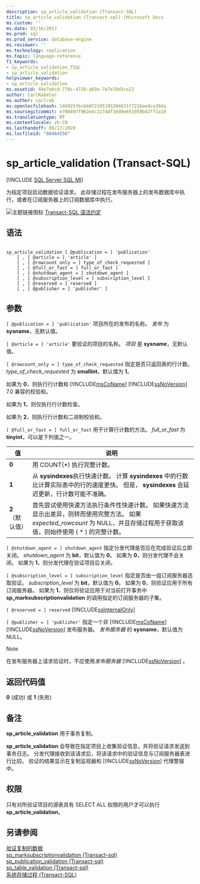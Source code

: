 ```yaml
---
description: sp_article_validation (Transact-SQL)
title: sp_article_validation (Transact-sql) |Microsoft Docs
ms.custom: ''
ms.date: 03/16/2017
ms.prod: sql
ms.prod_service: database-engine
ms.reviewer: ''
ms.technology: replication
ms.topic: language-reference
f1_keywords:
- sp_article_validation_TSQL
- sp_article_validation
helpviewer_keywords:
- sp_article_validation
ms.assetid: 44e7abcd-778c-4728-a03e-7e7e78d3ce22
author: CarlRabeler
ms.author: carlrab
ms.openlocfilehash: 146925fbcbb0f2195195204831f7216ae4ca39da
ms.sourcegitcommit: e700497f962e4c2274df16d9e651059b42ff1a10
ms.translationtype: MT
ms.contentlocale: zh-CN
ms.lasthandoff: 08/17/2020
ms.locfileid: "88464556"
---
```

# <a name="sp_article_validation-transact-sql"></a>sp_article_validation (Transact-SQL)
[!INCLUDE [SQL Server SQL MI](../../includes/applies-to-version/sql-asdbmi.md)]

  为指定项目启动数据验证请求。 此存储过程在发布服务器上的发布数据库中执行，或者在订阅服务器上的订阅数据库中执行。  
  
 ![主题链接图标](../../database-engine/configure-windows/media/topic-link.gif "“主题链接”图标") [Transact-SQL 语法约定](../../t-sql/language-elements/transact-sql-syntax-conventions-transact-sql.md)  
  
## <a name="syntax"></a>语法  
  
```  
  
sp_article_validation [ @publication = ] 'publication'  
    [ , [ @article = ] 'article' ]  
    [ , [ @rowcount_only = ] type_of_check_requested ]  
    [ , [ @full_or_fast = ] full_or_fast ]  
    [ , [ @shutdown_agent = ] shutdown_agent ]  
    [ , [ @subscription_level = ] subscription_level ]  
    [ , [ @reserved = ] reserved ]  
    [ , [ @publisher = ] 'publisher' ]  
```  
  
## <a name="arguments"></a>参数  
`[ @publication = ] 'publication'` 项目所在的发布的名称。 *发布* 为 **sysname**，无默认值。  
  
`[ @article = ] 'article'` 要验证的项目的名称。 *项目* 是 **sysname**，无默认值。  
  
`[ @rowcount_only = ] type_of_check_requested` 指定是否只返回表的行计数。 *type_of_check_requested* 为 **smallint**，默认值为 **1**。  
  
 如果为 **0**，则执行行计数和 [!INCLUDE[msCoName](../../includes/msconame-md.md)] [!INCLUDE[ssNoVersion](../../includes/ssnoversion-md.md)] 7.0 兼容的校验和。  
  
 如果为 **1**，则仅执行行计数检查。  
  
 如果为 **2**，则执行行计数和二进制校验和。  
  
`[ @full_or_fast = ] full_or_fast` 用于计算行计数的方法。 *full_or_fast* 为 **tinyint**，可以是下列值之一。  
  
|**值**|**说明**|  
|---------------|---------------------|  
|**0**|用 COUNT(*) 执行完整计数。|  
|**1**|从 **sysindexes**执行快速计数。 计算 **sysindexes** 中的行数比计算实际表中的行的速度更快。 但是， **sysindexes** 会延迟更新，行计数可能不准确。|  
|**2** （默认值）|首先尝试使用快速方法执行条件性快速计数。 如果快速方法显示出差异，则转而使用完整方法。 如果 *expected_rowcount* 为 NULL，并且存储过程用于获取该值，则始终使用 ( * ) 的完整计数。|  
  
`[ @shutdown_agent = ] shutdown_agent` 指定分发代理是否应在完成验证后立即关闭。 *shutdown_agent* 为 **bit**，默认值为 **0**。 如果为 **0**，则分发代理不会关闭。 如果为 **1**，则分发代理在验证项目后关闭。  
  
`[ @subscription_level = ] subscription_level` 指定是否由一组订阅服务器选取验证。 *subscription_level* 为 **bit**，默认值为 **0**。 如果为 **0**，则验证应用于所有订阅服务器。 如果为 **1**，则仅将验证应用于对当前打开事务中 **sp_marksubscriptionvalidation** 的调用指定的订阅服务器的子集。  
  
`[ @reserved = ] reserved` [!INCLUDE[ssInternalOnly](../../includes/ssinternalonly-md.md)]  
  
`[ @publisher = ] 'publisher'` 指定一个非 [!INCLUDE[msCoName](../../includes/msconame-md.md)] [!INCLUDE[ssNoVersion](../../includes/ssnoversion-md.md)] 发布服务器。 *发布服务器* 的 **sysname**，默认值为 NULL。  
  
> [!NOTE]  
>  在发布服务器上请求验证时，不应使用*发布服务器* [!INCLUDE[ssNoVersion](../../includes/ssnoversion-md.md)] 。  
  
## <a name="return-code-values"></a>返回代码值  
 **0** (成功) 或 **1** (失败)   
  
## <a name="remarks"></a>备注  
 **sp_article_validation** 用于事务复制。  
  
 **sp_article_validation** 会导致在指定项目上收集验证信息，并将验证请求发送到事务日志。 分发代理接收到该请求后，将该请求中的验证信息与订阅服务器表进行比较。 验证的结果显示在复制监视器和 [!INCLUDE[ssNoVersion](../../includes/ssnoversion-md.md)] 代理警报中。  
  
## <a name="permissions"></a>权限  
 只有对所验证项目的源表具有 SELECT ALL 权限的用户才可以执行 **sp_article_validation**。  
  
## <a name="see-also"></a>另请参阅  
 [验证复制的数据](../../relational-databases/replication/validate-data-at-the-subscriber.md)   
 [sp_marksubscriptionvalidation &#40;Transact-sql&#41;](../../relational-databases/system-stored-procedures/sp-marksubscriptionvalidation-transact-sql.md)   
 [sp_publication_validation &#40;Transact-sql&#41;](../../relational-databases/system-stored-procedures/sp-publication-validation-transact-sql.md)   
 [sp_table_validation &#40;Transact-sql&#41;](../../relational-databases/system-stored-procedures/sp-table-validation-transact-sql.md)   
 [系统存储过程 (Transact-SQL)](../../relational-databases/system-stored-procedures/system-stored-procedures-transact-sql.md)  
  
  
